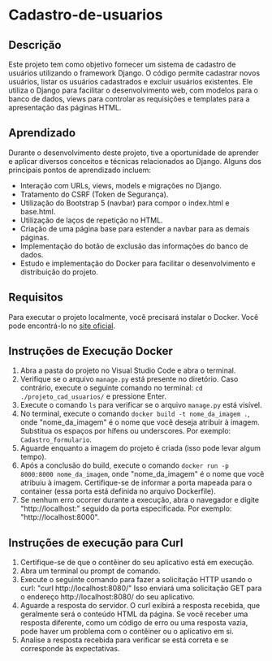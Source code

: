 # Cadastro-de-usuarios

## Descrição
Este projeto tem como objetivo fornecer um sistema de cadastro de usuários utilizando o framework Django. O código permite cadastrar novos usuários, listar os usuários cadastrados e excluir usuários existentes. Ele utiliza o Django para facilitar o desenvolvimento web, com modelos para o banco de dados, views para controlar as requisições e templates para a apresentação das páginas HTML.

## Aprendizado
Durante o desenvolvimento deste projeto, tive a oportunidade de aprender e aplicar diversos conceitos e técnicas relacionados ao Django. Alguns dos principais pontos de aprendizado incluem:

- Interação com URLs, views, models e migrações no Django.
- Tratamento do CSRF (Token de Segurança).
- Utilização do Bootstrap 5 (navbar) para compor o index.html e base.html.
- Utilização de laços de repetição no HTML.
- Criação de uma página base para estender a navbar para as demais páginas.
- Implementação do botão de exclusão das informações do banco de dados.
- Estudo e implementação do Docker para facilitar o desenvolvimento e distribuição do projeto.

## Requisitos
Para executar o projeto localmente, você precisará instalar o Docker. Você pode encontrá-lo no [site oficial](https://www.docker.com/get-started).

## Instruções de Execução Docker
1. Abra a pasta do projeto no Visual Studio Code e abra o terminal.
2. Verifique se o arquivo `manage.py` está presente no diretório. Caso contrário, execute o seguinte comando no terminal: `cd ./projeto_cad_usuarios/` e pressione Enter.
3. Execute o comando `ls` para verificar se o arquivo `manage.py` está visível.
4. No terminal, execute o comando `docker build -t nome_da_imagem .`, onde "nome_da_imagem" é o nome que você deseja atribuir à imagem. Substitua os espaços por hífens ou underscores. Por exemplo: `Cadastro_formulario`.
5. Aguarde enquanto a imagem do projeto é criada (isso pode levar algum tempo).
6. Após a conclusão do build, execute o comando `docker run -p 8000:8000 nome_da_imagem`, onde "nome_da_imagem" é o nome que você atribuiu à imagem. Certifique-se de informar a porta mapeada para o container (essa porta está definida no arquivo Dockerfile).
7. Se nenhum erro ocorrer durante a execução, abra o navegador e digite "http://localhost:" seguido da porta especificada. Por exemplo: "http://localhost:8000".

## Instruções de execução para Curl
1. Certifique-se de que o contêiner do seu aplicativo está em execução.
2. Abra um terminal ou prompt de comando.
3. Execute o seguinte comando para fazer a solicitação HTTP usando o curl: "curl http://localhost:8080/" Isso enviará uma solicitação GET para o endereço http://localhost:8080/ do seu aplicativo.
4. Aguarde a resposta do servidor. O curl exibirá a resposta recebida, que geralmente será o conteúdo HTML da página. Se você receber uma resposta diferente, como um código de erro ou uma resposta vazia, pode haver um problema com o contêiner ou o aplicativo em si.
5. Analise a resposta recebida para verificar se está correta e se corresponde às expectativas.
